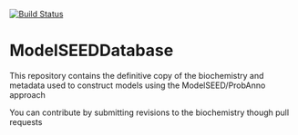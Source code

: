 [![Build Status](https://travis-ci.org/ModelSEED/ModelSEEDDatabase.svg?branch=master)](https://travis-ci.org/ModelSEED/ModelSEEDDatabase)
# ModelSEEDDatabase
This repository contains the definitive copy of the biochemistry and metadata used to construct models using the ModelSEED/ProbAnno approach

You can contribute by submitting revisions to the biochemistry though pull requests
